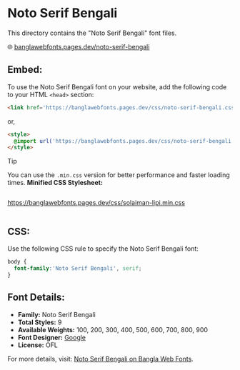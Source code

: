 # Noto Serif Bengali

This directory contains the "Noto Serif Bengali" font files.

🌐 [banglawebfonts.pages.dev/noto-serif-bengali](https://banglawebfonts.pages.dev/noto-serif-bengali/)

## Embed:
To use the Noto Serif Bengali font on your website, add the following code to your HTML `<head>` section:
```html
<link href='https://banglawebfonts.pages.dev/css/noto-serif-bengali.css' rel='stylesheet'>
```

or,
```html
<style>
  @import url('https://banglawebfonts.pages.dev/css/noto-serif-bengali.css');
</style>
```

> [!TIP]
> You can use the `.min.css` version for better performance and faster loading times.
> **Minified CSS Stylesheet:**  
> ```
>
  https://banglawebfonts.pages.dev/css/solaiman-lipi.min.css
> ```

## CSS:
Use the following CSS rule to specify the Noto Serif Bengali font:
```css
body {
  font-family:'Noto Serif Bengali', serif;
}
```

## Font Details:
- **Family:** Noto Serif Bengali
- **Total Styles:** 9
- **Available Weights:** 100, 200, 300, 400, 500, 600, 700, 800, 900
- **Font Designer:** [Google](https://fonts.google.com/)
- **License:** OFL

For more details, visit: [Noto Serif Bengali on Bangla Web Fonts](https://banglawebfonts.pages.dev/noto-serif-bengali/#about).